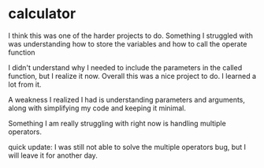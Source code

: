 # calculator

I think this was one of the harder projects to do. Something I struggled with was understanding how to store the variables and how to call the operate function

I didn't understand why I needed to include the parameters in the called function, but I realize it now. Overall this was a nice project to do. I learned a lot from it.

A weakness I realized I had is understanding parameters and arguments, along with simplifying my code and keeping it minimal.

Something I am really struggling with right now is handling multiple operators.

quick update: I was still not able to solve the multiple operators bug, but I will leave it for another day.
